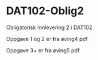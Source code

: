 # DAT102-Oblig2 #

Obligatorisk Innlevering 2 i DAT102


Oppgave 1 og 2 er fra øving4 pdf

Oppgave 3+ er fra øving5 pdf

